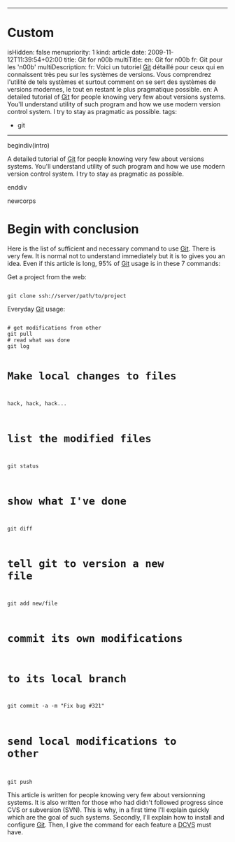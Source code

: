 -----

# Custom 
isHidden:       false
menupriority:   1
kind:           article
date:           2009-11-12T11:39:54+02:00
title: Git for n00b
multiTitle: 
    en: Git for n00b
    fr: Git pour les 'n00b'
multiDescription:
    fr: Voici un tutoriel <a href="http://git-scm.org">Git</a> détaillé pour ceux qui en connaissent très peu sur les systèmes de versions. Vous comprendrez l'utilité de tels systèmes et surtout comment on se sert des systèmes de versions modernes, le tout en restant le plus pragmatique possible.
    en: A detailed tutorial of <a href="http://git-scm.org">Git</a> for people knowing very few about versions systems. You'll understand utility of such program and how we use modern version control system. I try to stay as pragmatic as possible.
tags:
  - git

-----

begindiv(intro)


 A detailed tutorial of <a href="http://git-scm.org">Git</a> for people knowing very few about versions systems. You'll understand utility of such program and how we use modern version control system. I try to stay as pragmatic as possible.


enddiv

newcorps

# Begin with conclusion



Here is the list of sufficient and necessary command to use [Git][git]. There is very few. It is normal not to understand immediately but it is to gives you an idea. Even if this article is long, 95% of [Git][git] usage is in these 7 commands:



Get a project from the web: 

<code class="zsh">
git clone ssh://server/path/to/project
</code>


Everyday [Git][git] usage: 

<code class="zsh">
# get modifications from other
git pull
# read what was done
git log

# Make local changes to files 
hack, hack, hack...
# list the modified files
git status
# show what I've done
git diff

# tell git to version a new file
git add new/file

# commit its own modifications 
# to its local branch
git commit -a -m "Fix bug #321"

# send local modifications to other
git push
</code>



This article is written for people knowing very few about versionning systems. It is also written for those who had didn't followed progress since CVS or subversion (SVN). This is why, in a first time I'll explain quickly which are the goal of such systems. Secondly, I'll explain how to install and configure [Git][git]. Then, I give the command for each feature a <abbr title="Decentralized Concurent Versions System">DCVS</abbr> must have.


[git]: http://git-scm.org "Git"
